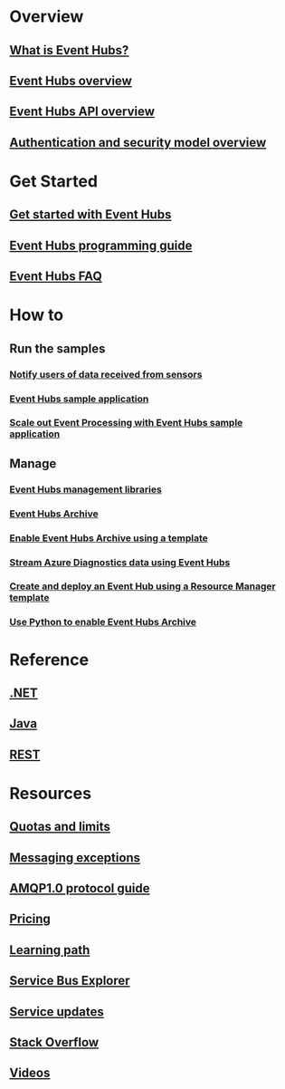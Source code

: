 # Overview

## [What is Event Hubs?](event-hubs-what-is-event-hubs.md)
## [Event Hubs overview](event-hubs-overview.md)
## [Event Hubs API overview](event-hubs-api-overview.md)
## [Authentication and security model overview](event-hubs-authentication-and-security-model-overview.md)


# Get Started
## [Get started with Event Hubs](event-hubs-csharp-ephcs-getstarted.md)
## [Event Hubs programming guide](event-hubs-programming-guide.md)
## [Event Hubs FAQ](event-hubs-faq.md)

# How to
## Run the samples
### [Notify users of data received from sensors](event-hubs-sensors-notify-users.md)
### [Event Hubs sample application](https://code.msdn.microsoft.com/Service-Bus-Event-Hub-286fd097)
### [Scale out Event Processing with Event Hubs sample application](https://code.msdn.microsoft.com/Service-Bus-Event-Hub-45f43fc3)

## Manage
### [Event Hubs management libraries](event-hubs-management-libraries.md)
### [Event Hubs Archive](event-hubs-archive-overview.md)
### [Enable Event Hubs Archive using a template](event-hubs-resource-manager-namespace-event-hub-enable-archive.md)
### [Stream Azure Diagnostics data using Event Hubs](event-hubs-streaming-azure-diags-data.md)
### [Create and deploy an Event Hub using a Resource Manager template](event-hubs-resource-manager-namespace-event-hub.md)
### [Use Python to enable Event Hubs Archive](event-hubs-archive-python.md)

# Reference
## [.NET](/dotnet/api/microsoft.azure.eventhubs)
## [Java](/java/api/com.microsoft.azure.eventhubs)
## [REST](/rest/api/eventhub)

# Resources
## [Quotas and limits](event-hubs-quotas.md)
## [Messaging exceptions](event-hubs-messaging-exceptions.md)
## [AMQP1.0 protocol guide](../service-bus-messaging/service-bus-amqp-protocol-guide.md)
## [Pricing](https://azure.microsoft.com/en-us/pricing/details/event-hubs/)
## [Learning path](https://azure.microsoft.com/documentation/learning-paths/event-hubs/)
## [Service Bus Explorer](https://code.msdn.microsoft.com/Service-Bus-Explorer-f2abca5a)
## [Service updates](https://azure.microsoft.com/updates/?product=event-hubs)
## [Stack Overflow](http://stackoverflow.com/questions/tagged/azure-eventhub)
## [Videos](https://azure.microsoft.com/documentation/videos/index/?services=event-hubs)
